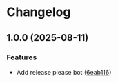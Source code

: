 # Changelog

## 1.0.0 (2025-08-11)


### Features

* Add release please bot ([6eab116](https://github.com/utiasDSL/crisp_controllers_demos/commit/6eab116b6a7f34aa9c8220938e19ece7a13d1598))
